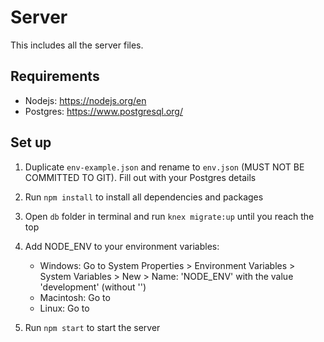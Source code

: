 # Server

This includes all the server files.

## Requirements

- Nodejs: https://nodejs.org/en
- Postgres: https://www.postgresql.org/

## Set up

1. Duplicate `env-example.json` and rename to `env.json` (MUST NOT BE COMMITTED TO GIT). Fill out with your Postgres details
1. Run `npm install` to install all dependencies and packages
1. Open `db` folder in terminal and run `knex migrate:up` until you reach the top
1. Add NODE_ENV to your environment variables:

   - Windows: Go to System Properties > Environment Variables > System Variables > New > Name: 'NODE_ENV' with the value 'development' (without '')
   - Macintosh: Go to
   - Linux: Go to

1. Run `npm start` to start the server
